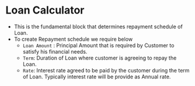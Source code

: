 # Loan Calculator

- This is the fundamental block that determines repayment schedule of Loan.
- To create Repayment schedule we require below
  - `Loan Amount` : Principal Amount that is required by Customer to satisfy his financial needs.
  - `Term`: Duration of Loan where customer is agreeing to repay the Loan.
  - `Rate`: Interest rate agreed to be paid by the customer during the term of Loan. Typically interest rate will be provide as Annual rate.
  